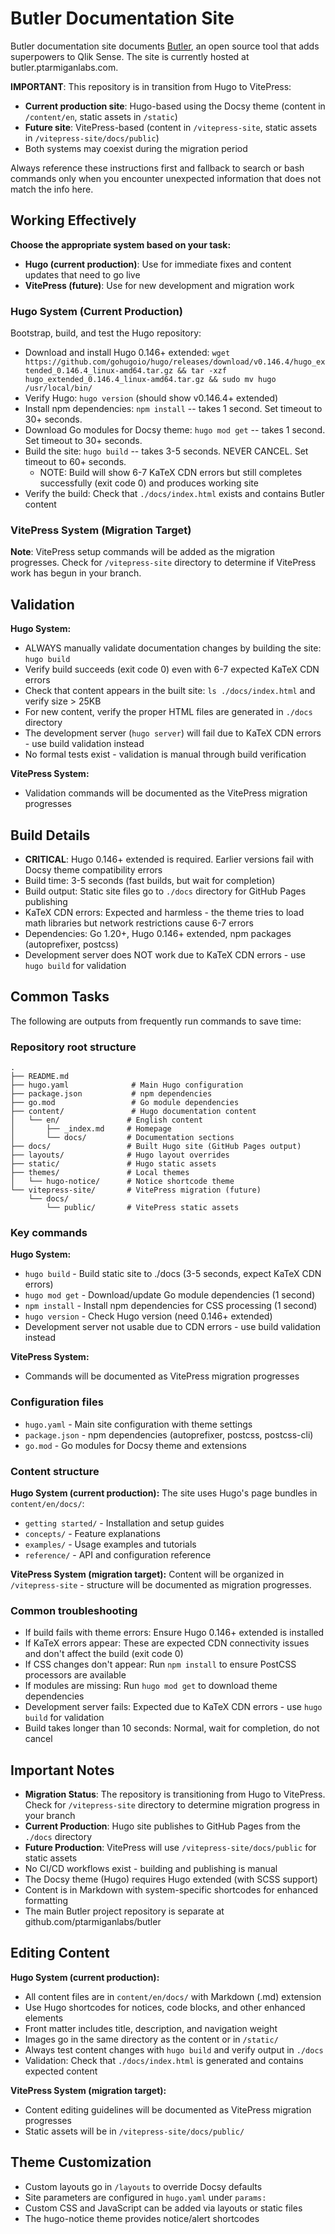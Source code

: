 # Butler Documentation Site

Butler documentation site documents [Butler](https://github.com/ptarmiganlabs/butler), an open source tool that adds superpowers to Qlik Sense. The site is currently hosted at butler.ptarmiganlabs.com.

**IMPORTANT**: This repository is in transition from Hugo to VitePress:
- **Current production site**: Hugo-based using the Docsy theme (content in `/content/en`, static assets in `/static`)
- **Future site**: VitePress-based (content in `/vitepress-site`, static assets in `/vitepress-site/docs/public`)
- Both systems may coexist during the migration period

Always reference these instructions first and fallback to search or bash commands only when you encounter unexpected information that does not match the info here.

## Working Effectively

**Choose the appropriate system based on your task:**
- **Hugo (current production)**: Use for immediate fixes and content updates that need to go live
- **VitePress (future)**: Use for new development and migration work

### Hugo System (Current Production)

Bootstrap, build, and test the Hugo repository:
- Download and install Hugo 0.146+ extended: `wget https://github.com/gohugoio/hugo/releases/download/v0.146.4/hugo_extended_0.146.4_linux-amd64.tar.gz && tar -xzf hugo_extended_0.146.4_linux-amd64.tar.gz && sudo mv hugo /usr/local/bin/`
- Verify Hugo: `hugo version` (should show v0.146.4+ extended)
- Install npm dependencies: `npm install` -- takes 1 second. Set timeout to 30+ seconds.
- Download Go modules for Docsy theme: `hugo mod get` -- takes 1 second. Set timeout to 30+ seconds.
- Build the site: `hugo build` -- takes 3-5 seconds. NEVER CANCEL. Set timeout to 60+ seconds. 
  - NOTE: Build will show 6-7 KaTeX CDN errors but still completes successfully (exit code 0) and produces working site
- Verify the build: Check that `./docs/index.html` exists and contains Butler content

### VitePress System (Migration Target)

**Note**: VitePress setup commands will be added as the migration progresses. Check for `/vitepress-site` directory to determine if VitePress work has begun in your branch.

## Validation

**Hugo System:**
- ALWAYS manually validate documentation changes by building the site: `hugo build`
- Verify build succeeds (exit code 0) even with 6-7 expected KaTeX CDN errors
- Check that content appears in the built site: `ls ./docs/index.html` and verify size > 25KB
- For new content, verify the proper HTML files are generated in `./docs` directory
- The development server (`hugo server`) will fail due to KaTeX CDN errors - use build validation instead
- No formal tests exist - validation is manual through build verification

**VitePress System:**
- Validation commands will be documented as the VitePress migration progresses

## Build Details

- **CRITICAL**: Hugo 0.146+ extended is required. Earlier versions fail with Docsy theme compatibility errors
- Build time: 3-5 seconds (fast builds, but wait for completion)
- Build output: Static site files go to `./docs` directory for GitHub Pages publishing
- KaTeX CDN errors: Expected and harmless - the theme tries to load math libraries but network restrictions cause 6-7 errors
- Dependencies: Go 1.20+, Hugo 0.146+ extended, npm packages (autoprefixer, postcss)
- Development server does NOT work due to KaTeX CDN errors - use `hugo build` for validation

## Common Tasks

The following are outputs from frequently run commands to save time:

### Repository root structure
```
.
├── README.md
├── hugo.yaml              # Main Hugo configuration
├── package.json           # npm dependencies
├── go.mod                 # Go module dependencies  
├── content/               # Hugo documentation content
│   └── en/               # English content
│       ├── _index.md     # Homepage
│       └── docs/         # Documentation sections
├── docs/                 # Built Hugo site (GitHub Pages output)
├── layouts/              # Hugo layout overrides
├── static/               # Hugo static assets
├── themes/               # Local themes
│   └── hugo-notice/      # Notice shortcode theme
└── vitepress-site/       # VitePress migration (future)
    └── docs/
        └── public/       # VitePress static assets
```

### Key commands

**Hugo System:**
- `hugo build` - Build static site to ./docs (3-5 seconds, expect KaTeX CDN errors)
- `hugo mod get` - Download/update Go module dependencies (1 second)
- `npm install` - Install npm dependencies for CSS processing (1 second)
- `hugo version` - Check Hugo version (need 0.146+ extended)
- Development server not usable due to CDN errors - use build validation instead

**VitePress System:**
- Commands will be documented as VitePress migration progresses

### Configuration files
- `hugo.yaml` - Main site configuration with theme settings
- `package.json` - npm dependencies (autoprefixer, postcss, postcss-cli)
- `go.mod` - Go modules for Docsy theme and extensions

### Content structure

**Hugo System (current production):**
The site uses Hugo's page bundles in `content/en/docs/`:
- `getting started/` - Installation and setup guides  
- `concepts/` - Feature explanations
- `examples/` - Usage examples and tutorials
- `reference/` - API and configuration reference

**VitePress System (migration target):**
Content will be organized in `/vitepress-site` - structure will be documented as migration progresses.

### Common troubleshooting
- If build fails with theme errors: Ensure Hugo 0.146+ extended is installed
- If KaTeX errors appear: These are expected CDN connectivity issues and don't affect the build (exit code 0)
- If CSS changes don't appear: Run `npm install` to ensure PostCSS processors are available
- If modules are missing: Run `hugo mod get` to download theme dependencies
- Development server fails: Expected due to KaTeX CDN errors - use `hugo build` for validation
- Build takes longer than 10 seconds: Normal, wait for completion, do not cancel

## Important Notes

- **Migration Status**: The repository is transitioning from Hugo to VitePress. Check for `/vitepress-site` directory to determine migration progress in your branch
- **Current Production**: Hugo site publishes to GitHub Pages from the `./docs` directory
- **Future Production**: VitePress will use `/vitepress-site/docs/public` for static assets
- No CI/CD workflows exist - building and publishing is manual
- The Docsy theme (Hugo) requires Hugo extended (with SCSS support)
- Content is in Markdown with system-specific shortcodes for enhanced formatting
- The main Butler project repository is separate at github.com/ptarmiganlabs/butler

## Editing Content

**Hugo System (current production):**
- All content files are in `content/en/docs/` with Markdown (.md) extension
- Use Hugo shortcodes for notices, code blocks, and other enhanced elements
- Front matter includes title, description, and navigation weight
- Images go in the same directory as the content or in `/static/`
- Always test content changes with `hugo build` and verify output in `./docs`
- Validation: Check that `./docs/index.html` is generated and contains expected content

**VitePress System (migration target):**
- Content editing guidelines will be documented as VitePress migration progresses
- Static assets will be in `/vitepress-site/docs/public/`

## Theme Customization

- Custom layouts go in `/layouts` to override Docsy defaults
- Site parameters are configured in `hugo.yaml` under `params:`
- Custom CSS and JavaScript can be added via layouts or static files
- The hugo-notice theme provides notice/alert shortcodes